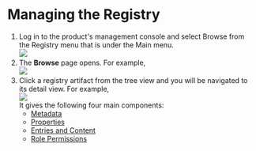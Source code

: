 # Managing the Registry

1.  Log in to the product's management console and select Browse from
    the Registry menu that is under the Main menu.  
    ![](attachments/53125530/53287633.png) 
2.  The **Browse** page opens. For example,  
    ![](attachments/53125530/53287630.png)
3.  Click a registry artifact from the tree view and you will be
    navigated to its detail view. For example,  
    ![](attachments/53125530/53287632.png)   
    It gives the following four main components:
    -   [Metadata](_Metadata_)
    -   [Properties](_Properties_)
    -   [Entries and Content](_Entries_and_Content_)
    -   [Role Permissions](_Role_Permissions_)
